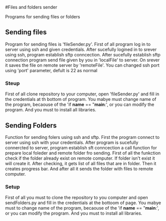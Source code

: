 #Files and folders sender

Programs for sending files or folders

## Sending files

Program for sending files is 'fileSender.py'. First of all program log in to server using ssh and given credentials. After sucefully logined in to srever using ssh, program establish sftp conncection. After sucefully establish sftp connection program send file given by you in 'localFile' to server. On srever it saves the file on remote server by 'remoteFile'. You can changed ssh port using 'port' parameter, defult is 22 as normal

### Steup

First of all clone repository to your computer, open 'fileSender.py' and fill in the credentials at th bottom of program. You mabye must 
change name of the program, becaouse of the 'if __name__ == "__main__:', or you can modify the program. And you must to install all libraries.

## Sending Folders

Function for sending folers using ssh and sftp. First the program connect to server using ssh with your credentials. After 
program is sucefully connercted to server, program establish sft conncection a call function for prepare local foleder and
remote folder fro sending. First of all the funkction check if the folder already exist on remote computer. If folder isn't
exist it will create it. After checking, it gets list of all files that are in folder. Then it creates progress bar. And
after all it sends the folder with files to remote computer.

### Setup

First of all you must to clone the repository to you computer and open sendFolders.py and fill in the credentials at the bottoom of page.  You mabye must to change name
 of the program, becaouse of the 'if __name__ == "__main__:', or you can modify the program. And you must to install all libraries.

